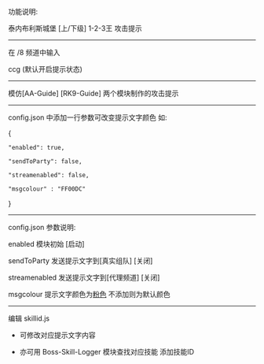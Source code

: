 功能说明:

泰内布利斯城堡 [上/下级] 1-2-3王 攻击提示

------------------------------

在 /8 频道中输入

ccg	(默认开启提示状态)

------------------------------

模仿[AA-Guide] [RK9-Guide] 两个模块制作的攻击提示

------------------------------

config.json 中添加一行参数可改变提示文字颜色 如:

{

	"enabled": true,
	
	"sendToParty": false,
	
	"streamenabled": false,
	
	"msgcolour" : "FF00DC"
	
}

------------------------------

config.json 参数说明:

enabled 模块初始 [启动]

sendToParty 发送提示文字到[真实组队] [关闭]

streamenabled 发送提示文字到[代理频道] [关闭]

msgcolour 提示文字颜色为[粉色](FF00DC) 不添加则为默认颜色

------------------------------

编辑 skillid.js

- 可修改对应提示文字内容

- 亦可用 Boss-Skill-Logger 模块查找对应技能 添加技能ID
